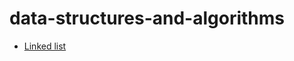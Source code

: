 # data-structures-and-algorithms
* [Linked list](https://github.com/liz-kavalski-401-advanced-javascript/data-structures-and-algorithms/tree/master/linkedList)
